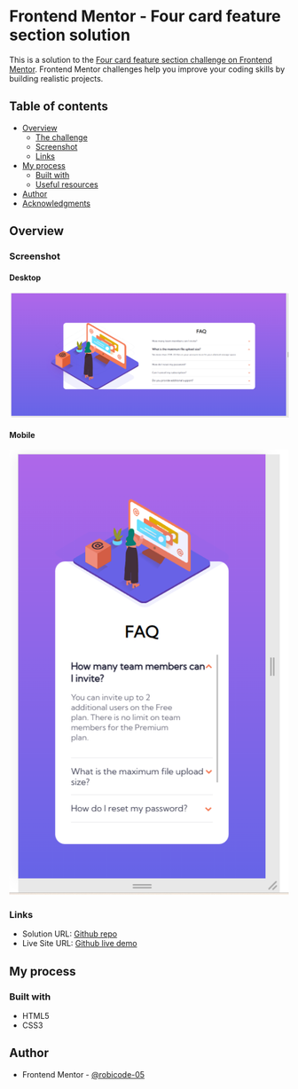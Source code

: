 # Frontend Mentor - Four card feature section solution

This is a solution to the [Four card feature section challenge on Frontend Mentor](https://www.frontendmentor.io/challenges/four-card-feature-section-weK1eFYK). Frontend Mentor challenges help you improve your coding skills by building realistic projects. 

## Table of contents

- [Overview](#overview)
  - [The challenge](#the-challenge)
  - [Screenshot](#screenshot)
  - [Links](#links)
- [My process](#my-process)
  - [Built with](#built-with)
  - [Useful resources](#useful-resources)
- [Author](#author)
- [Acknowledgments](#acknowledgments)

## Overview

### Screenshot

#### Desktop
!["render desktop"](images/screen_desktop.png)
#### Mobile
!["render mobile"](images/screen_mobile.png)

### Links

- Solution URL: [Github repo](https://github.com/robicode-05/fm_faq-accordion-card)
- Live Site URL: [Github live demo](https://robicode-05.github.io/fm_faq-accordion-card/)

## My process

### Built with

- HTML5
- CSS3

## Author
- Frontend Mentor - [@robicode-05](https://www.frontendmentor.io/profile/robicode-05)

